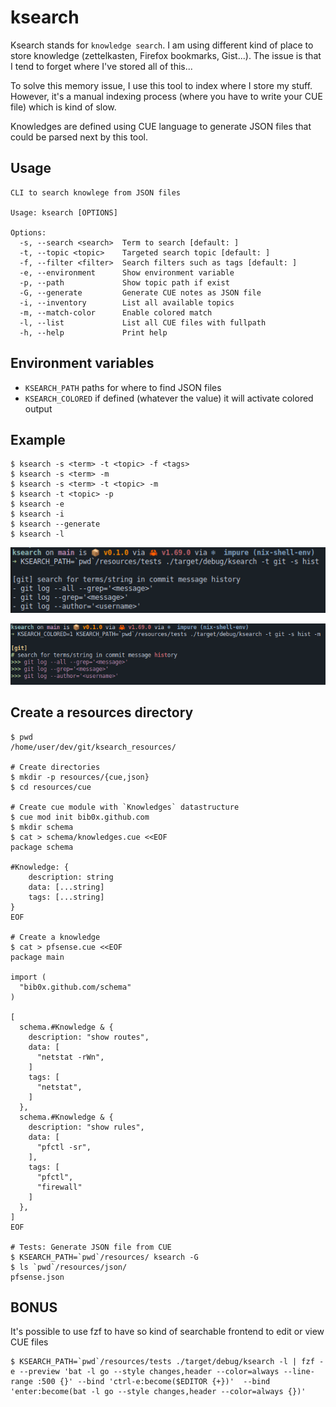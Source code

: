 # ksearch

Ksearch stands for `knowledge search`. I am using different kind of place to store knowledge (zettelkasten, Firefox bookmarks, Gist...). The issue is that I tend to forget where I've stored all of this... 

To solve this memory issue, I use this tool to index where I store my stuff.  
However, it's a manual indexing process (where you have to write your CUE file) which is kind of slow.  

Knowledges are defined using CUE language to generate JSON 
files that could be parsed next by this tool.

## Usage

```
CLI to search knowlege from JSON files

Usage: ksearch [OPTIONS]

Options:
  -s, --search <search>  Term to search [default: ]
  -t, --topic <topic>    Targeted search topic [default: ]
  -f, --filter <filter>  Search filters such as tags [default: ]
  -e, --environment      Show environment variable
  -p, --path             Show topic path if exist
  -G, --generate         Generate CUE notes as JSON file
  -i, --inventory        List all available topics
  -m, --match-color      Enable colored match
  -l, --list             List all CUE files with fullpath
  -h, --help             Print help
```

## Environment variables

- `KSEARCH_PATH` paths for where to find JSON files
- `KSEARCH_COLORED` if defined (whatever the value) it will activate colored output

## Example

```
$ ksearch -s <term> -t <topic> -f <tags>
$ ksearch -s <term> -m
$ ksearch -s <term> -t <topic> -m
$ ksearch -t <topic> -p
$ ksearch -e
$ ksearch -i
$ ksearch --generate
$ ksearch -l
```

![Search without colored output](./examples/search_without_color.png "Search without color")

![Search with colored output](./examples/search_colored_output.png "Search with color")

## Create a resources directory

```
$ pwd
/home/user/dev/git/ksearch_resources/

# Create directories
$ mkdir -p resources/{cue,json}
$ cd resources/cue

# Create cue module with `Knowledges` datastructure
$ cue mod init bib0x.github.com
$ mkdir schema
$ cat > schema/knowledges.cue <<EOF
package schema

#Knowledge: {
    description: string
    data: [...string]
    tags: [...string]
}
EOF

# Create a knowledge
$ cat > pfsense.cue <<EOF
package main

import (
  "bib0x.github.com/schema"
)

[
  schema.#Knowledge & {
    description: "show routes",
    data: [
      "netstat -rWn",
    ]
    tags: [
      "netstat",
    ]
  },
  schema.#Knowledge & {
    description: "show rules",
    data: [
      "pfctl -sr",
    ],
    tags: [
      "pfctl",
      "firewall"
    ]
  },
]
EOF

# Tests: Generate JSON file from CUE
$ KSEARCH_PATH=`pwd`/resources/ ksearch -G
$ ls `pwd`/resources/json/
pfsense.json
```

## BONUS

It's possible to use fzf to have so kind of searchable frontend to edit or view CUE files

```
$ KSEARCH_PATH=`pwd`/resources/tests ./target/debug/ksearch -l | fzf -e --preview 'bat -l go --style changes,header --color=always --line-range :500 {}' --bind 'ctrl-e:become($EDITOR {+})'  --bind 'enter:become(bat -l go --style changes,header --color=always {})'
```

